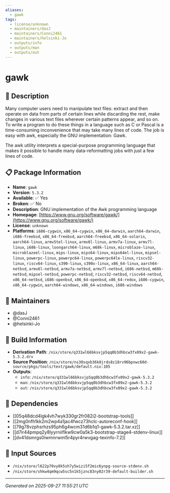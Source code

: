 ```yaml
---
aliases:
  - gawk
tags:
  - license/unknown
  - maintainers/dasJ
  - maintainers/Conni2461
  - maintainers/helsinki-Jo
  - outputs/info
  - outputs/man
  - outputs/out
---
```


# gawk

## 📝 Description

Many computer users need to manipulate text files: extract and then
operate on data from parts of certain lines while discarding the rest,
make changes in various text files wherever certain patterns appear,
and so on.  To write a program to do these things in a language such as
C or Pascal is a time-consuming inconvenience that may take many lines
of code.  The job is easy with awk, especially the GNU implementation:
Gawk.

The awk utility interprets a special-purpose programming language that
makes it possible to handle many data-reformatting jobs with just a few
lines of code.


## 📋 Package Information

- **Name**: `gawk`
- **Version**: `5.3.2`
- **Available**: ✅ Yes
- **Broken**: ✅ No
- **Description**: GNU implementation of the Awk programming language
- **Homepage**: [https://www.gnu.org/software/gawk/](https://www.gnu.org/software/gawk/)
- **License**: `unknown`
- **Platforms**: `i686-cygwin`, `x86_64-cygwin`, `x86_64-darwin`, `aarch64-darwin`, `i686-freebsd`, `x86_64-freebsd`, `aarch64-freebsd`, `x86_64-solaris`, `aarch64-linux`, `armv5tel-linux`, `armv6l-linux`, `armv7a-linux`, `armv7l-linux`, `i686-linux`, `loongarch64-linux`, `m68k-linux`, `microblaze-linux`, `microblazeel-linux`, `mips-linux`, `mips64-linux`, `mips64el-linux`, `mipsel-linux`, `powerpc-linux`, `powerpc64-linux`, `powerpc64le-linux`, `riscv32-linux`, `riscv64-linux`, `s390-linux`, `s390x-linux`, `x86_64-linux`, `aarch64-netbsd`, `armv6l-netbsd`, `armv7a-netbsd`, `armv7l-netbsd`, `i686-netbsd`, `m68k-netbsd`, `mipsel-netbsd`, `powerpc-netbsd`, `riscv32-netbsd`, `riscv64-netbsd`, `x86_64-netbsd`, `i686-openbsd`, `x86_64-openbsd`, `x86_64-redox`, `i686-cygwin`, `x86_64-cygwin`, `aarch64-windows`, `x86_64-windows`, `i686-windows`
## 👥 Maintainers

- @dasJ
- @Conni2461
- @helsinki-Jo


## 🔧 Build Information

- **Derivation Path**: `/nix/store/q331wl66bksvjp5qq0b3dhbcw3fx09x2-gawk-5.3.2.drv`
- **Source Position**: `/nix/store/ns30sqxb36k8jrds8z18rv96bpnwc60d-source/pkgs/tools/text/gawk/default.nix:105`
- **Outputs**:
  - `info`:  `/nix/store/q331wl66bksvjp5qq0b3dhbcw3fx09x2-gawk-5.3.2`
  - `man`:  `/nix/store/q331wl66bksvjp5qq0b3dhbcw3fx09x2-gawk-5.3.2`
  - `out`:  `/nix/store/q331wl66bksvjp5qq0b3dhbcw3fx09x2-gawk-5.3.2`

## 🔗 Dependencies

- [[05q48dcd4lgk4vh7wyk330gr2fr082i2-bootstrap-tools]]
- [[2mg0nfh1kk2m2wp4a1jac4fwcz73hclc-autoreconf-hook]]
- [[79g78vzphsrhzs95ph6g4wcm31d6b1q1-gawk-5.3.2.tar.xz]]
- [[d7ir44pmpq2y8lyyrniiflkw9cw0a5k3-bootstrap-stage4-stdenv-linux]]
- [[dv41dsmrgs0iwmnrwml5r4pyr4rwvgag-texinfo-7.2]]

## 📁 Input Sources

- `/nix/store/l622p70vy8k5sh7y5wizi5f2mic6ynpg-source-stdenv.sh`
- `/nix/store/shkw4qm9qcw5sc5n1k5jznc83ny02r39-default-builder.sh`

---
*Generated on 2025-09-27 11:55:21 UTC*
